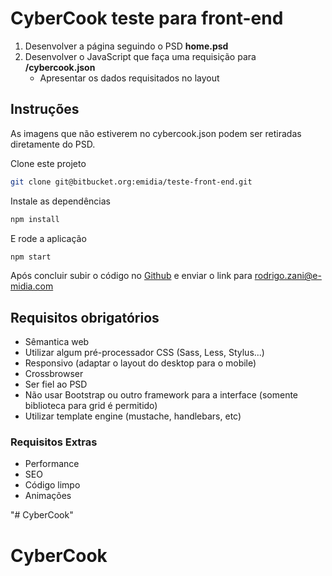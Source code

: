 # CyberCook teste para front-end

 1. Desenvolver a página seguindo o PSD **home.psd**
 2. Desenvolver o JavaScript que faça uma requisição para **/cybercook.json**
    * Apresentar os dados requisitados no layout

## Instruções

As imagens que não estiverem no cybercook.json podem ser retiradas diretamente do PSD.

Clone este projeto

```sh
git clone git@bitbucket.org:emidia/teste-front-end.git
```

Instale as dependências

```sh
npm install
```

E rode a aplicação

```sh
npm start
```

Após concluir subir o código no [Github](https://github.com) e enviar o link para rodrigo.zani@e-midia.com

## Requisitos obrigatórios

 - Sêmantica web
 - Utilizar algum pré-processador CSS (Sass, Less, Stylus...)
 - Responsivo (adaptar o layout do desktop para o mobile)
 - Crossbrowser
 - Ser fiel ao PSD
 - Não usar Bootstrap ou outro framework para a interface (somente biblioteca para grid é permitido)
 - Utilizar template engine (mustache, handlebars, etc)

### Requisitos Extras

 - Performance
 - SEO
 - Código limpo
 - Animações

"# CyberCook" 
# CyberCook
